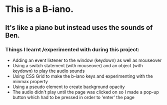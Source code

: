 # This is a B-iano.

## It's like a piano but instead uses the sounds of Ben.

### Things I learnt /experimented with during this project:

- Adding an event listener to the window (keydown) as well as mouseover
- Using a switch statement (with mouseover) and an object (with keydown) to play the audio sounds
- Using CSS Grid to make the b-iano keys and experimenting with the minmax property
- Using a pseudo element to create background opacity
- The audio didn't play until the page was clicked on so I made a pop-up button which had to be pressed in order to 'enter' the page
